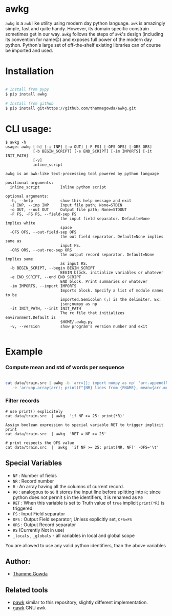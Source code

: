 # awkg

`awkg` is a `awk` like utility using modern day python language.
`awk` is amazingly simple, fast and quite handy. However, its domain specific constrain 
sometimes get in our way. 
`awkg` follows the steps of  `awk`'s design (including its convention for name😉)
and exposes full power of the modern day python. 
Python's large set of off-the-shelf existing libraries can of course be imported and used. 

# Installation 
```bash

# Install from pypy 
$ pip install awkg

# Install from github
$ pip install git+https://github.com/thammegowda/awkg.git

```

# CLI usage: 

```
$ awkg -h 
usage: awkg [-h] [-i INP] [-o OUT] [-F FS] [-OFS OFS] [-ORS ORS]
            [-b BEGIN_SCRIPT] [-e END_SCRIPT] [-im IMPORTS] [-it INIT_PATH]
            [-v]
            inline_script

awkg is an awk-like text-processing tool powered by python language

positional arguments:
  inline_script         Inline python script

optional arguments:
  -h, --help            show this help message and exit
  -i INP, --inp INP     Input file path; None=STDIN
  -o OUT, --out OUT     Output file path; None=STDOUT
  -F FS, -FS FS, --field-sep FS
                        the input field separator. Default=None implies white
                        space
  -OFS OFS, --out-field-sep OFS
                        the out field separator. Default=None implies same as
                        input FS.
  -ORS ORS, --out-rec-sep ORS
                        the output record separator. Default=None implies same
                        as input RS.
  -b BEGIN_SCRIPT, --begin BEGIN_SCRIPT
                        BEGIN block. initialize variables or whatever
  -e END_SCRIPT, --end END_SCRIPT
                        END block. Print summaries or whatever
  -im IMPORTS, --import IMPORTS
                        Imports block. Specify a list of module names to be
                        imported.Semicolon (;) is the delimiter. Ex:
                        json;numpy as np
  -it INIT_PATH, --init INIT_PATH
                        The rc file that initializes environment.Default is
                        $HOME/.awkg.py
  -v, --version         show program's version number and exit
                        
```
# Example

### Compute mean and std of words per sequence
```bash
 
cat data/train.src | awkg -b 'arr=[]; import numpy as np' 'arr.append(NF)' \
   -e 'arr=np.array(arr); print(f"{NR} lines from {FNAME}, mean={arr.mean():.2f}; std={arr.std():.4f}")'
```
### Filter records
```
# use print() explicitely 
cat data/train.src  | awkg  'if NF >= 25: print(*R)' 

Assign boolean expression to special variable RET to trigger implicit print 
cat data/train.src  | awkg  'RET = NF >= 25'

# print respects the OFS value
cat data/train.src  |  awkg  'if NF >= 25: print(NR, NF)' -OFS='\t'
```

## Special Variables
+ `NF`  : Number of fields
+ `NR`  : Record number 
+ `R`   : An array having all the columns of current record.
+ `R0`  : analogous to `$0` it stores the input line before splitting into `R`; since python does
 not permit `$` in the identifiers, it is renamed as `R0`
+ `RET` : When this variable is set to Truth value of `true` implicit `print(*R)` is triggered
+ `FS` : Input Field separator
+ `OFS` : Output Field separator; Unless explicitly set, `OFS=FS`
+ `ORS` : Output Record separator
+ `RS` (Currently Not in use)
+ `_locals` , `_globals` - all variables in local and global scope

You are allowed to use any valid python identifiers, than the above variables


## Author:
+ [Thamme Gowda](https://twitter.com/thammegowda)

## Related tools
+ [pawk](https://github.com/alecthomas/pawk) similar to this repository, slightly different implementation.
+ [gawk](https://www.gnu.org/software/gawk/manual/gawk.html) GNU awk
 

